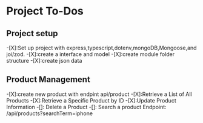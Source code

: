 # Project To-Dos


## Project setup

-[X]:Set up project with express,typescript,dotenv,mongoDB,Mongoose,and joi/zod.
-[X]:create a interface and model
-[X]:create module folder structure
-[X]:create json data


## Product Management

-[X]:create new product with endpint api/product
-[X]:Retrieve a List of All Products
-[X]:Retrieve a Specific Product by ID
-[X]:Update Product Information
-[]: Delete a Product
-[]:  Search a product Endpoint: /api/products?searchTerm=iphone
